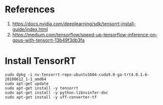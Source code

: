 # References
1. https://docs.nvidia.com/deeplearning/sdk/tensorrt-install-guide/index.html
2. https://medium.com/tensorflow/speed-up-tensorflow-inference-on-gpus-with-tensorrt-13b49f3db3fa

# Install TensorRT
~~~~
sudo dpkg -i nv-tensorrt-repo-ubuntu1604-cuda9.0-ga-trt4.0.1.6-20180612_1-1_amd64
sudo apt-get update
sudo apt-get install -y tensorrt
sudo apt-get install -y python-libnvinfer-doc
sudo apt-get install -y uff-converter-tf

~~~~
